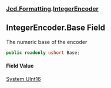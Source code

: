 ### [Jcd.Formatting](Jcd_Formatting.md 'Jcd.Formatting').[IntegerEncoder](Jcd_Formatting_IntegerEncoder.md 'Jcd.Formatting.IntegerEncoder')
## IntegerEncoder.Base Field
The numeric base of the encoder  
```csharp
public readonly ushort Base;
```
#### Field Value
[System.UInt16](https://docs.microsoft.com/en-us/dotnet/api/System.UInt16 'System.UInt16')
